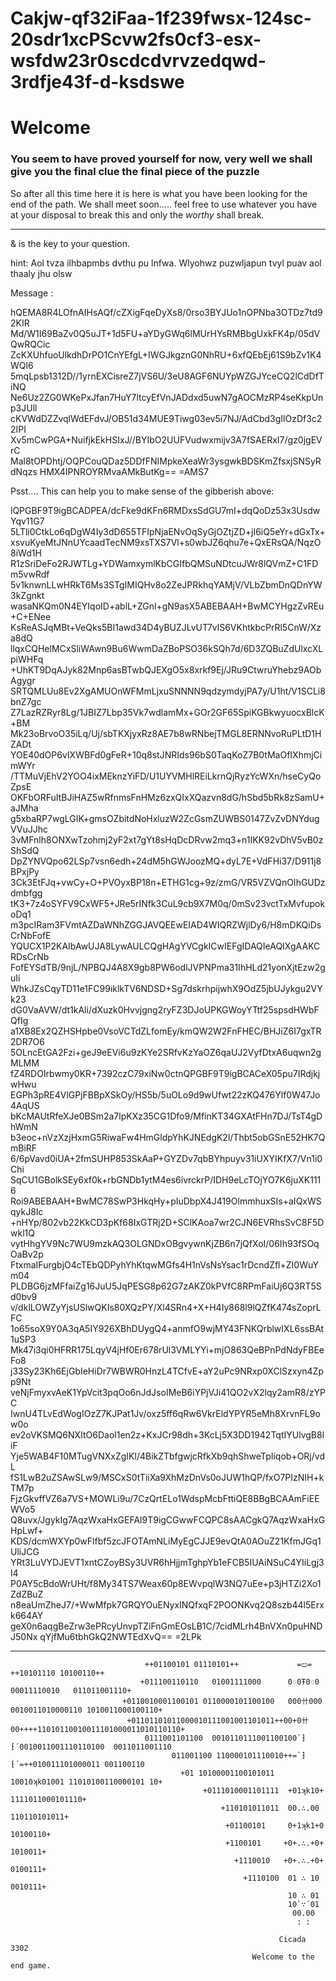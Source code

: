 # Cakjw-qf32iFaa-1f239fwsx-124sc-20sdr1xcPScvw2fs0cf3-esx-wsfdw23r0scdcdvrvzedqwd-3rdfje43f-d-ksdswe

# Welcome 

### You seem to have proved yourself for now, very well we shall give you the final clue the final piece of the puzzle

So after all this time here it is here is what you have been looking for the end of the path.
We shall meet soon.....
feel free to use whatever you have at your disposal to break this and only the *worthy* shall break.

------------------------------------------------------------------------------------------------------------------------------------------

& is the key to your question.

hint: Aol tvza ilhbapmbs dvthu pu lnfwa.
Wlyohwz puzwljapun tvyl puav aol thaaly jhu olsw

<!--- Aol whzzwoyhzl mvy aol tlzzhnl pz J1J4K4$23[3302] --->
  

Message :

<!---
-----BEGIN PGP MESSAGE-----  
--->

hQEMA8R4LOfnAIHsAQf/cZXigFqeDyXs8/0rso3BYJUo1nOPNba3OTDz7td92KIR
Md/W1I69BaZv0Q5uJT+1d5FU+aYDyGWq6lMUrHYsRMBbgUxkFK4p/05dVQwRQCic
ZcKXUhfuoUlkdhDrPO1CnYEfgL+IWGJkgznG0NhRU+6xfQEbEj61S9bZv1K4WQl6
5mqLpsb1312D//1yrnEXCisreZ7jVS6U/3eU8AGF6NUYpWZGJYceCQ2lCdDfTiNQ
Ne6Uz2ZG0WKePxJfan7HuY7ltcyEfVnJADdxd5uwN7gAOCMzRP4seKkpUnp3JUll
cKVWdDZZvqlWdEFdvJ/OB51d34MUE9Tiwg03ev5i7NJ/AdCbd3gIlOzDf3c22IPI
Xv5mCwPGA+NuifjkEkHSIxJ//BYIbO2UUFVudwxmijv3A7fSAERxI7/gz0jgEVrC
Mal8tOPDhtj/OQPCouQDaz5DDfFNIMpkeXeaWr3ysgwkBDSKmZfsxjSNSyRdNqzs
HMX4IPNROYRMvaAMkButKg==
=AMS7
<!---
-----END PGP MESSAGE-----
--->





Psst.... 
This can help you to make sense of the gibberish above:
<!---
-----BEGIN PGP PRIVATE KEY BLOCK-----
--->

lQPGBF9T9igBCADPEA/dcFke9dKFn6RMDxsSdGU7mI+dqQoDz53x3UsdwYqv11G7
5LTli0CtkLo6qDgW4Iy3dD655TFIpNjaENvOqSyGjOZtjZD+jI6iQ5eYr+dGxTx+
xsvuKyeMtJNnUYcaadTecNM9xsTXS7Vl+s0wbJZ6qhu7e+QxERsQA/NqzO8iWd1H
R1zSriDeFo2RJWTLg+YDWamxymlKbCGIfbQMSuNDtcuJWr8lQVmZ+C1FDm5vwRdf
5v1knwnLLwHRkT6Ms3STgIMIQHv8o2ZeJPRkhqYAMjV/VLbZbmDnQDnYW3kZgnkt
wasaNKQm0N4EYIqoID+ablL+ZGnl+gN9asX5ABEBAAH+BwMCYHgzZvREu+C+ENee
KsReASJqMBt+VeQks5BI1awd34D4yBUZJLvUT7vlS6VKhtkbcPrRl5CnW/Xza8dQ
llqxCQHelMCxSliWAwn9Bu6WwmDaZBoPSO36kSQh7d/6D3ZQBuZdUlxcXLpiWHFq
+UhKT9DqAJyk82Mnp6asBTwbQJEXgO5x8xrkf9Ej/JRu9CtwruYhebz9AObAgygr
SRTQMLUu8Ev2XgAMUOnWFMmLjxuSNNNN9qdzymdyjPA7y/U1ht/V1SCLi8bnZ7gc
Z7LazRZRyr8Lg/1JBIZ7Lbp35Vk7wdlamMx+GOr2GF65SpiKGBkwyuocxBlcK+BM
Mk23oBrvoO35iLq/Uj/sbTKXjyxRz8AE7b8wRNbejTMGL8ERNNvoRuPLtD1HZADt
YOE40dOP6vIXWBFd0gFeR+10q8stJNRIds96bS0TaqKoZ7B0tMaOfIXhmjCimWYr
/TTMuVjEhV2YOO4ixMEknzYiFD/U1UYVMHlREiLkrnQjRyzYcWXn/hseCyQoZpsE
OKFbORFuItBJiHAZ5wRfnmsFnHMz6zxQIxXQazvn8dG/hSbd5bRk8zSamU+aJMha
g5xbaRP7wgLGIK+gmsOZbitdNoHxluzW2ZcGsmZUWBS0147ZvZvDNYdugVVuJJhc
3vMFnlh8ONXwTzohmj2yF2xt7gYt8sHqDcDRvw2mq3+n1IKK92vDhV5vB0zShSdQ
DpZYNVQpo62LSp7vsn6edh+24dM5hGWJoozMQ+dyL7E+VdFHi37/D911j8BPxjPy
3Ck3EtFJq+vwCy+O+PVOyxBP18n+ETHG1cg+9z/zmG/VR5VZVQnOIhGUDzdmbfgg
tK3+7z4oSYFV9CxWF5+JRe5rINfk3CuL9cb9X7M0q/0mSv23vctTxMvfupokoDq1
m3pcIRam3FVmtAZDaWNhZGGJAVQEEwEIAD4WIQRZWjlDy6/H8mDKQiDsCrNbFofE
YQUCX1P2KAIbAwUJA8LywAULCQgHAgYVCgkICwIEFgIDAQIeAQIXgAAKCRDsCrNb
FofEYSdTB/9njL/NPBQJ4A8X9gb8PW6odlJVPNPma31IhHLd21yonXjtEzw2guIi
WhkJZsCqyTD11e1FC99iklkTV6NDSD+Sg7dskrhpijwhX9OdZ5jbUJykgu2VYk23
dG0VaAVW/dt1kAli/dXuzk0Hvvjgng2ryFZ3DJoUPKGWoyYTtf25spsdHWbFQfIg
a1XB8Ex2QZHSHpbe0VsoVCTdZLfomEy/kmQW2W2FnFHEC/BHJiZ6I7gxTR2DR7O6
5OLncEtGA2Fzi+geJ9eEVi6u9zKYe2SRfvKzYaOZ6qaUJ2VyfDtxA6uqwn2gMLMM
fZ4RDOIrbwmy0KR+7392czC79xiNw0ctnQPGBF9T9igBCACeX05pu7IRdjkjwHwu
EGPh3pRE4VlGPjFBBpXSkOy/HS5b/5uOLo9d9wUfwt22zKQ476Ylf0W47Jo4AqUS
bKcMAUtRfeXJe0BSm2a7lpKXz35CG1Dfo9/MfinKT34GXAtFHn7DJ/TsT4gDhWmN
b3eoc+nVzXzjHxmG5RiwaFw4HmGldpYhKJNEdgK2l/Thbt5obGSnE52HK7QmBiRF
6/6pVavd0iUA+2fmSUHP853SkAaP+GYZDv7qbBYhpuyv31iUXYIKfX7/Vn1i0Chi
SqCU1GBolkSEy6xf0k+rbGNDb1ytM4es6ivrckrP/IDH9eLcTOjYO7K6juXK1116
Roi9ABEBAAH+BwMC78SwP3HkqHy+pIuDbpX4J419OlmmhuxSIs+aIQxWSqykJ8Ic
+nHYp/802vb22KkCD3pKf68IxGTRj2D+SClKAoa7wr2CJN6EVRhsSvC8F5Dwkl1Q
vytHhgYV9Nc7WU9mzkAQ3OLGNDxOBgvywnKjZB6n7jQfXoI/06Ih93fSOqOaBv2p
FtxmaIFurgbjO4cTEbQDPyhYhKtqwMGfs4H1nVsNsYsac1rDcndZfl+ZI0WuYm04
PLDBG6jzMFfaiZg16JuU5JqPESG8p62G7zAKZ0kPVfC8RPmFaiUj6Q3RT5Sd0bv9
v/dklLOWZyYjsUSlwQKIs80XQzPY/Xl4SRn4+X+H4Iy868l9lQZfK474sZoprLFC
1o65soX9Y0A3qA5IY926XBhDUygQ4+anmfO9wjMY43FNKQrblwIXL6ssBAt1uSP3
Mk47i3qi0HFRR175LqyV4jHf0Er678rUl3VMLYYi+mjO863QeBPnPdNdyFBEeFo8
j33Sy23Kh6EjGbIeHiDr7WBWR0HnzL4TCfvE+aY2uPc9NRxp0XClSzxyn4Zpp9Nt
veNjFmyxvAeK1YpVcit3pqOo6nJdJsoIMeB6iYPjVJi41QO2vX2lqy2amR8/zYPC
IwnU4TLvEdWogIOzZ7KJPat1Jv/oxz5ff6qRw6VkrEldYPYR5eMh8XrvnFL9ow0o
ev2oVKSMQ6NXItO6Daol1en2z+KxJCr98dh+3KcLj5X3DD1942TqtIYUlvgB8liF
Yje5WAB4F10MTugVNXxZgIKl/4BikZTbfgwjcRfkXb9qhShweTpIiqob+ORj/vdL
fS1LwB2uZSAwSLw9/MSCxS0tTiiXa9XhMzDnVs0oJUW1hQP/fxO7PIzNIH+kTM7p
FjzGkvffVZ6a7VS+MOWLi9u/7CzQrtELo1WdspMcbFttiQE8BBgBCAAmFiEEWVo5
Q8uvx/JgykIg7AqzWxaHxGEFAl9T9igCGwwFCQPC8sAACgkQ7AqzWxaHxGHpLwf+
KDS/dcmWXYp0wFlfbf5zcJFOTAmNLiMyEgCJJE9evQtA0AOuZ21KfmJGq1UliJCG
YRt3LuVYDJEVT1xntCZoyBSy3UVR6hHjjmTghpYb1eFCB5IUAiNSuC4YIiLgj3l4
P0AY5cBdoWrUHt/f8My34TS7Weax60p8EWvpqlW3NQ7uEe+p3jHTZi2Xo1ZdZBuZ
n8eaUmZheJ7/+WwMfpk7GRQYOuENyxINQfxqF2POONKvq2Q8szb44l5Erxk664AY
geX0n6aqgBeZrw3ePRcyUnvpTZiFnGmEOsLB1C/7cidMLrh4BnVXn0puHNDJ50Nx
qYjfMu6tbhGkQ2NWTEdXvQ==
=2LPk
<!---
-----END PGP PRIVATE KEY BLOCK-----
--->



<!-- Jsut remove the comment lines to make it work..... --->

--------------------------------------------------------------------------------------------------------------------------------------------



                                  ++01100101 01110101++             =ඏ=             ++10101110 10100110++
                                 +011100110110   01001111000      0♢0Ŧ0♢0     00011110010   011011001110+
                             +0110010001100101 0110000101100100   000卄000   0010011010000110 1010011000100110+
                              +01101101011000010111001001101011++00+0卄00++++11010110010011101000011010110110+
                                  0111001101100  0010110111001100100`⁆⁅´0010011001110110100  0011011001110
                                        011001100 110000101110010++=`⁆⁅´=++010011101000011 001100110
                                          +01 10100001100101011 10010ʞk01001 11010100110000101 10+
                                               +0111010001101111  +01ʞk10+  1111011000101110+
                                                   +110101011011  00.∴.00  110110101011+
                                                    +01100101     0+1ʞk1+0    10100110+
                                                    +1100101     +0+.∴.+0+     1010011+
                                                      +1110010   +0+.∴.+0+   0100111+
                                                        +1110100  01 ∴ 10  0010111+
                                                                  10 ∴ 01
                                                                  10`∵´01
                                                                   00.00
                                                                    : :
                                                                    
                                                                Cicada 3302
                                                          Welcome to the end game.
